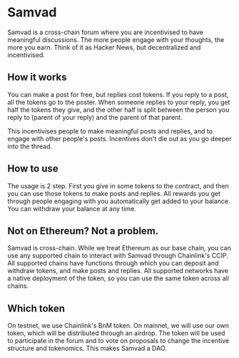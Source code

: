 # Samvad

Samvad is a cross-chain forum where you are incentivised to have meaningful discussions. The more people engage with your thoughts, the more you earn. Think of it as Hacker News, but decentralized and incentivised.

## How it works

You can make a post for free, but replies cost tokens. If you reply to a post, all the tokens go to the poster. When someone replies to your reply, you get half the tokens they give, and the other half is split between the person you reply to (parent of your reply) and the parent of that parent.

This incentivises people to make meaningful posts and replies, and to engage with other people's posts. Incentives don't die out as you go deeper into the thread.

## How to use

The usage is 2 step. First you give in some tokens to the contract, and then you can use those tokens to make posts and replies. All rewards you get through people engaging with you automatically get added to your balance. You can withdraw your balance at any time.

## Not on Ethereum? Not a problem.

Samvad is cross-chain. While we treat Ethereum as our base chain, you can use any supported chain to interact with Samvad through Chainlink's CCIP. All supported chains have functions through which you can deposit and withdraw tokens, and make posts and replies. All supported networks have a native deployment of the token, so you can use the same token across all chains.

## Which token

On testnet, we use Chainlink's BnM token. On mainnet, we will use our own token, which will be distributed through an airdrop. The token will be used to participate in the forum and to vote on proposals to change the incentive structure and tokenomics. This makes Samvad a DAO.